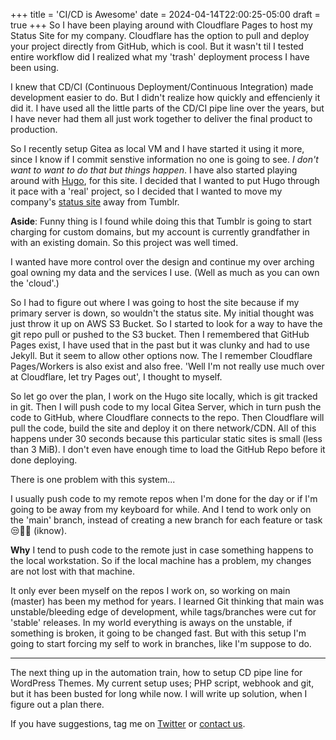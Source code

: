 +++
title = 'CI/CD is Awesome'
date = 2024-04-14T22:00:25-05:00
draft = true
+++
So I have been playing around with Cloudflare Pages to host my Status Site for my company. Cloudflare has the option to pull and deploy your project directly from GitHub, which is cool. But it wasn't til I tested entire workflow did I realized what my 'trash' deployment process I have been using. 

I knew that CD/CI (Continuous Deployment/Continuous Integration) made development easier to do. But I didn't realize how quickly and effencienly it did it. I have used all the little parts of the CD/CI pipe line over the years, but I have never had them all just work together to deliver the final product to production.

So I recently setup Gitea as local VM and I have started it using it more, since I know if I commit senstive information no one is going to see. _I don't want to want to do that but things happen_. I have also started playing around with [Hugo](https://gohugo.io), for this site. I decided that I wanted to put Hugo through it pace with a 'real' project, so I decided that I wanted to move my company's [status site](https://status.madscitech.net) away from Tumblr. 

<aside class="pullRight"><strong>Aside</strong>: Funny thing is I found while doing this that Tumblr is going to start charging for custom domains, but my account is currently grandfather in with an existing domain. So this project was well timed.</aside> 

I wanted have more control over the design and continue my over arching goal owning my data and the services I use. (Well as much as you can own the 'cloud'.)

So I had to figure out where I was going to host the site because if my primary server is down, so wouldn't the status site. My initial thought was just throw it up on AWS S3 Bucket. So I started to look for a way to have the git repo pull or pushed to the S3 bucket. Then I remembered that GitHub Pages exist, I have used that in the past but it was clunky and had to use Jekyll. But it seem to allow other options now. The I remember Cloudflare Pages/Workers is also exist and also free. 'Well I'm not really use much over at Cloudflare, let try Pages out', I thought to myself. 

So let go over the plan, I work on the Hugo site locally, which is git tracked in git. Then I will push code to my local Gitea Server, which in turn push the code to GitHub, where Cloudflare connects to the repo. Then Cloudflare will pull the code, build the site and deploy it on there network/CDN. All of this happens under 30 seconds because this particular static sites is small (less than 3 MiB). I don't even have enough time to load the GitHub Repo before it done deploying. 

There is one problem with this system...

I usually push code to my remote repos when I'm done for the day or if I'm going to be away from my keyboard for while. And I tend to work only on the 'main' branch, instead of creating a new branch for each feature or task 😒🤷‍♂️ (iknow). 

<aside class="pullRight"> <strong>Why</strong> I tend to push code to the remote just in case something happens to the local workstation. So if the local machine has a problem, my changes are not lost with that machine.</aside>

It only ever been myself on the repos I work on, so working on main (master) has been my method for years. I learned Git thinking that main was unstable/bleeding edge of development, while tags/branches were cut for 'stable' releases. In my world everything is aways on the unstable, if something is broken, it going to be changed fast. But with this setup I'm going to start forcing my self to work in branches, like I'm suppose to do.

----

The next thing up in the automation train, how to setup CD pipe line for WordPress Themes. My current setup uses; PHP script, webhook and git, but it has been busted for long while now. I will write up solution, when I figure out a plan there. 

If you have suggestions, tag me on [Twitter](https://twitter.com/mad9scientist) or [contact us](https://mad9scientist.com/about/contact/).
